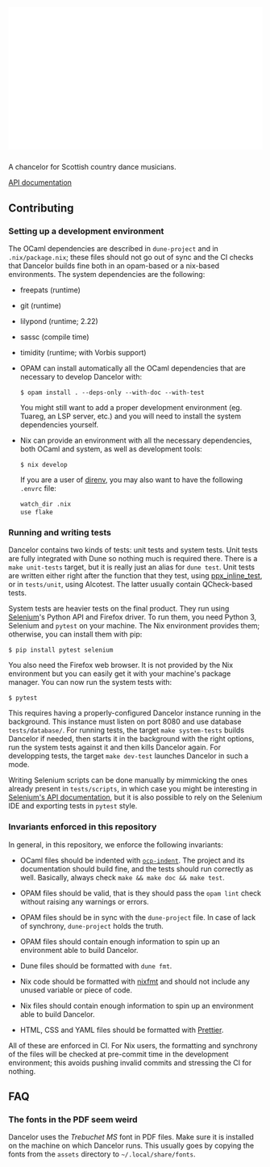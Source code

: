 # ![Dancelor](<src/static/logo.svg#svgView(viewBox(0,0,100,100))>)

A chancelor for Scottish country dance musicians.

[API documentation](https://paris-branch.github.io/dancelor/dancelor)

## Contributing

### Setting up a development environment

The OCaml dependencies are described in `dune-project` and in
`.nix/package.nix`; these files should not go out of sync and the CI checks that
Dancelor builds fine both in an opam-based or a nix-based environments. The
system dependencies are the following:

- freepats (runtime)
- git (runtime)
- lilypond (runtime; 2.22)
- sassc (compile time)
- timidity (runtime; with Vorbis support)

- OPAM can install automatically all the OCaml dependencies that are necessary
  to develop Dancelor with:

  ```console
  $ opam install . --deps-only --with-doc --with-test
  ```

  You might still want to add a proper development environment (eg. Tuareg, an
  LSP server, etc.) and you will need to install the system dependencies
  yourself.

- Nix can provide an environment with all the necessary dependencies, both OCaml
  and system, as well as development tools:

  ```console
  $ nix develop
  ```

  If you are a user of [direnv], you may also want to have the following
  `.envrc` file:

  ```
  watch_dir .nix
  use flake
  ```

[direnv]: https://direnv.net/

### Running and writing tests

Dancelor contains two kinds of tests: unit tests and system tests. Unit tests
are fully integrated with Dune so nothing much is required there. There is a
`make unit-tests` target, but it is really just an alias for `dune test`. Unit
tests are written either right after the function that they test, using
[ppx_inline_test], or in `tests/unit`, using Alcotest. The latter usually
contain QCheck-based tests.

[ppx_inline_test]: https://github.com/janestreet/ppx_inline_test

System tests are heavier tests on the final product. They run using [Selenium]'s
Python API and Firefox driver. To run them, you need Python 3, Selenium and
`pytest` on your machine. The Nix environment provides them; otherwise, you can
install them with pip:

```console
$ pip install pytest selenium
```

You also need the Firefox web browser. It is not provided by the Nix environment
but you can easily get it with your machine's package manager. You can now run
the system tests with:

```console
$ pytest
```

This requires having a properly-configured Dancelor instance running in the
background. This instance must listen on port 8080 and use database
`tests/database/`. For running tests, the target `make system-tests` builds
Dancelor if needed, then starts it in the background with the right options, run
the system tests against it and then kills Dancelor again. For developping
tests, the target `make dev-test` launches Dancelor in such a mode.

Writing Selenium scripts can be done manually by mimmicking the ones already
present in `tests/scripts`, in which case you might be interesting in
[Selenium's API documentation][selenium-api-doc], but it is also possible to
rely on the Selenium IDE and exporting tests in `pytest` style.

[selenium]: https://www.selenium.dev/
[selenium-api-doc]: https://www.selenium.dev/selenium/docs/api/py/py-modindex.html

### Invariants enforced in this repository

In general, in this repository, we enforce the following invariants:

- OCaml files should be indented with [`ocp-indent`]. The project and its
  documentation should build fine, and the tests should run correctly as well.
  Basically, always check `make && make doc && make test`.

- OPAM files should be valid, that is they should pass the `opam lint` check
  without raising any warnings or errors.

- OPAM files should be in sync with the `dune-project` file. In case of lack of
  synchrony, `dune-project` holds the truth.

- OPAM files should contain enough information to spin up an environment able to
  build Dancelor.

- Dune files should be formatted with `dune fmt`.

- Nix code should be formatted with [nixfmt] and should not include any unused
  variable or piece of code.

- Nix files should contain enough information to spin up an environment able to
  build Dancelor.

- HTML, CSS and YAML files should be formatted with [Prettier].

[nixfmt]: https://github.com/serokell/nixfmt
[prettier]: https://prettier.io/
[`ocp-indent`]: http://www.typerex.org/ocp-indent.html

All of these are enforced in CI. For Nix users, the formatting and synchrony of
the files will be checked at pre-commit time in the development environment;
this avoids pushing invalid commits and stressing the CI for nothing.

## FAQ

### The fonts in the PDF seem weird

Dancelor uses the _Trebuchet MS_ font in PDF files. Make sure it is installed on
the machine on which Dancelor runs. This usually goes by copying the fonts from
the `assets` directory to `~/.local/share/fonts`.

